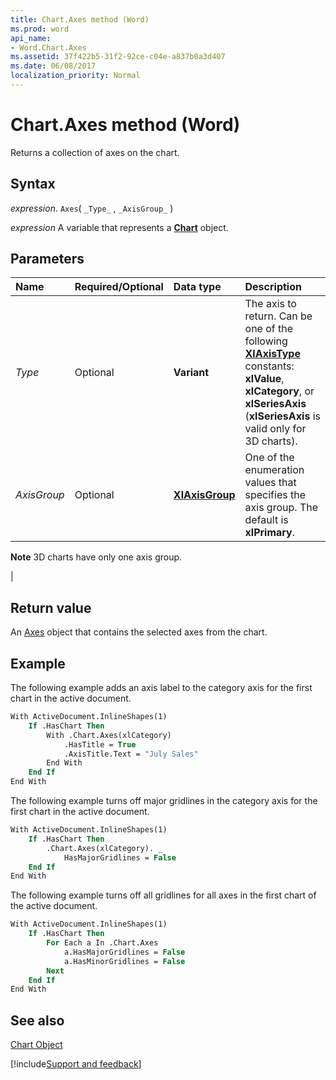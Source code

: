 ```yaml
---
title: Chart.Axes method (Word)
ms.prod: word
api_name:
- Word.Chart.Axes
ms.assetid: 37f422b5-31f2-92ce-c04e-a837b0a3d407
ms.date: 06/08/2017
localization_priority: Normal
---
```



# Chart.Axes method (Word)

Returns a collection of axes on the chart.


## Syntax

_expression_. `Axes`( `_Type_` , `_AxisGroup_` )

_expression_ A variable that represents a **[Chart](Word.Chart.md)** object.


## Parameters



|Name|Required/Optional|Data type|Description|
|:-----|:-----|:-----|:-----|
| _Type_|Optional| **Variant**|The axis to return. Can be one of the following  **[XlAxisType](Word.xlaxistype.md)** constants: **xlValue**, **xlCategory**, or **xlSeriesAxis** (**xlSeriesAxis** is valid only for 3D charts).|
| _AxisGroup_|Optional| **[XlAxisGroup](Word.xlaxisgroup.md)**|One of the enumeration values that specifies the axis group. The default is  **xlPrimary**.
 **Note**  3D charts have only one axis group.

|

## Return value

An [Axes](Word.Axes.md) object that contains the selected axes from the chart.


## Example

The following example adds an axis label to the category axis for the first chart in the active document.


```vb
With ActiveDocument.InlineShapes(1) 
    If .HasChart Then 
        With .Chart.Axes(xlCategory) 
            .HasTitle = True 
            .AxisTitle.Text = "July Sales" 
        End With 
    End If 
End With
```

The following example turns off major gridlines in the category axis for the first chart in the active document.




```vb
With ActiveDocument.InlineShapes(1) 
    If .HasChart Then 
        .Chart.Axes(xlCategory). _ 
            HasMajorGridlines = False 
    End If 
End With
```

The following example turns off all gridlines for all axes in the first chart of the active document.




```vb
With ActiveDocument.InlineShapes(1) 
    If .HasChart Then 
        For Each a In .Chart.Axes 
            a.HasMajorGridlines = False 
            a.HasMinorGridlines = False 
        Next 
    End If 
End With
```


## See also


[Chart Object](Word.Chart.md)

[!include[Support and feedback](~/includes/feedback-boilerplate.md)]